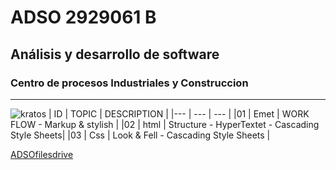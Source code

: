 # ADSO 2929061 B
## Análisis y desarrollo de software 
### Centro de procesos Industriales y Construccion 
---

![kratos](https://tinyurl.com/38adxueh)
| ID |  TOPIC | DESCRIPTION                                     |
|--- | ---    | ---                                             |
|01  | Emet   | WORK FLOW - Markup & stylish                    |
|02  | html   | Structure - HyperTextet - Cascading Style Sheets|
|03  | Css    | Look & Fell - Cascading Style Sheets            |


[ADSOfilesdrive](https://tinyurl.com/wnkk334u)

